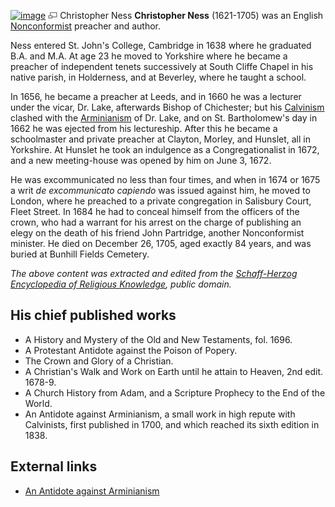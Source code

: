 [![image](images/a/a5/Ness.jpg)](http://www.theopedia.com/File:Ness.jpg)
[![image](data:image/png;base64,iVBORw0KGgoAAAANSUhEUgAAAA8AAAALCAAAAACFLIiAAAAAAnRSTlMA/1uRIrUAAABPSURBVAjXY/j///+5vXDwjAHIr26ZAgXZe8H8a/+hoIcw/9nevdVL9+79DuPvzQYZFPUezu8BMZLXgkExnD8HAu6hqv//n+HZVjD4DuUDAKlChD3fj6aPAAAAAElFTkSuQmCC)](http://www.theopedia.com/File:Ness.jpg "Enlarge")
Christopher Ness
**Christopher Ness** (1621-1705) was an English
[Nonconformist](Nonconformist "Nonconformist") preacher and
author.

Ness entered St. John's College, Cambridge in 1638 where he
graduated B.A. and M.A. At age 23 he moved to Yorkshire where he
became a preacher of independent tenets successively at South
Cliffe Chapel in his native parish, in Holderness, and at Beverley,
where he taught a school.

In 1656, he became a preacher at Leeds, and in 1660 he was a
lecturer under the vicar, Dr. Lake, afterwards Bishop of
Chichester; but his [Calvinism](Calvinism "Calvinism") clashed with
the [Arminianism](Arminianism "Arminianism") of Dr. Lake, and on
St. Bartholomew's day in 1662 he was ejected from his lectureship.
After this he became a schoolmaster and private preacher at
Clayton, Morley, and Hunslet, all in Yorkshire. At Hunslet he took
an indulgence as a Congregationalist in 1672, and a new
meeting-house was opened by him on June 3, 1672.

He was excommunicated no less than four times, and when in 1674 or
1675 a writ *de excommunicato capiendo* was issued against him, he
moved to London, where he preached to a private congregation in
Salisbury Court, Fleet Street. In 1684 he had to conceal himself
from the officers of the crown, who had a warrant for his arrest on
the charge of publishing an elegy on the death of his friend John
Partridge, another Nonconformist minister. He died on December 26,
1705, aged exactly 84 years, and was buried at Bunhill Fields
Cemetery.

*The above content was extracted and edited from the [Schaff-Herzog Encyclopedia of Religious Knowledge](Schaff-Herzog_Encyclopedia_of_Religious_Knowledge "Schaff-Herzog Encyclopedia of Religious Knowledge"), public domain.*
## His chief published works

-   A History and Mystery of the Old and New Testaments, fol. 1696.
-   A Protestant Antidote against the Poison of Popery.
-   The Crown and Glory of a Christian.
-   A Christian's Walk and Work on Earth until he attain to Heaven,
    2nd edit. 1678-9.
-   A Church History from Adam, and a Scripture Prophecy to the End
    of the World.
-   An Antidote against Arminianism, a small work in high repute
    with Calvinists, first published in 1700, and which reached its
    sixth edition in 1838.

## External links

-   [An Antidote against Arminianism](http://www.the-highway.com/arminianismTOC_Ness.html)



